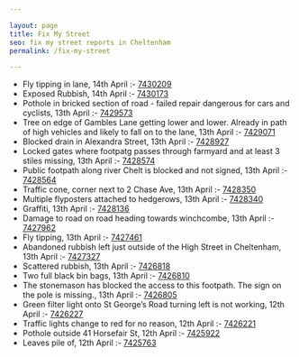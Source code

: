 ```yaml
---

layout: page
title: Fix My Street
seo: fix my street reports in Cheltenham
permalink: /fix-my-street

---
```


<!-- fix_marker starts -->

- Fly tipping in lane, 14th April :- [7430209](https://www.fixmystreet.com/report/7430209)
- Exposed Rubbish, 14th April :- [7430173](https://www.fixmystreet.com/report/7430173)
- Pothole in bricked section of road - failed repair dangerous for cars and cyclists, 13th April :- [7429573](https://www.fixmystreet.com/report/7429573)
- Tree on edge of Gambles Lane getting lower and lower. Already in path of high vehicles and likely to fall on to the lane, 13th April :- [7429071](https://www.fixmystreet.com/report/7429071)
- Blocked drain in Alexandra Street, 13th April :- [7428927](https://www.fixmystreet.com/report/7428927)
- Locked gates where footpatg passes through farmyard and at least 3 stiles missing, 13th April :- [7428574](https://www.fixmystreet.com/report/7428574)
- Public footpath along river Chelt is blocked and not signed, 13th April :- [7428564](https://www.fixmystreet.com/report/7428564)
- Traffic cone, corner next to 2 Chase Ave, 13th April :- [7428350](https://www.fixmystreet.com/report/7428350)
- Multiple flyposters attached to hedgerows, 13th April :- [7428340](https://www.fixmystreet.com/report/7428340)
- Graffiti, 13th April :- [7428136](https://www.fixmystreet.com/report/7428136)
- Damage to road on road heading towards winchcombe, 13th April :- [7427962](https://www.fixmystreet.com/report/7427962)
- Fly tipping, 13th April :- [7427461](https://www.fixmystreet.com/report/7427461)
- Abandoned rubbish left just outside of the High Street in Cheltenham, 13th April :- [7427327](https://www.fixmystreet.com/report/7427327)
- Scattered rubbish, 13th April :- [7426818](https://www.fixmystreet.com/report/7426818)
- Two full black bin bags, 13th April :- [7426810](https://www.fixmystreet.com/report/7426810)
- The stonemason has blocked the access to this footpath. The sign on the pole is missing., 13th April :- [7426805](https://www.fixmystreet.com/report/7426805)
- Green filter light onto St George’s Road turning left is not working, 12th April :- [7426227](https://www.fixmystreet.com/report/7426227)
- Traffic lights change to red for no reason, 12th April :- [7426221](https://www.fixmystreet.com/report/7426221)
- Pothole outside 41 Horsefair St, 12th April :- [7425922](https://www.fixmystreet.com/report/7425922)
- Leaves pile of, 12th April :- [7425763](https://www.fixmystreet.com/report/7425763)

<!-- fix_marker ends -->